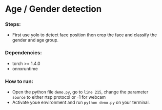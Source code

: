 # Age / Gender detection

### Steps:
- First use yolo to detect face position then crop the face and classify the gender and age group.

### Dependencies:
- torch >= 1.4.0
- onnxruntime

### How to run:
- Open the python file `demo.py`, go to `line 215`, change the parameter `source` to either rtsp protocol or -1 for webcam
- Activate youe environment and run `python demo.py` on your terminal.
